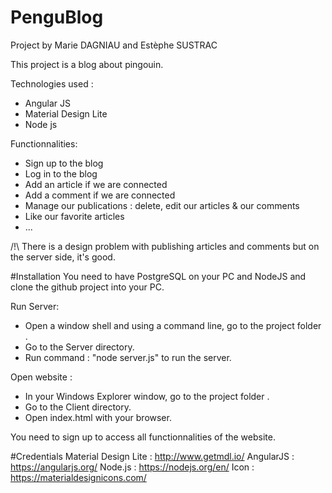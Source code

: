 # PenguBlog

Project by Marie DAGNIAU and Estèphe SUSTRAC

This project is a blog about pingouin. 

Technologies used :
  * Angular JS
  * Material Design Lite
  * Node js

Functionnalities:
  * Sign up to the blog
  * Log in to the blog
  * Add an article if we are connected
  * Add a comment if we are connected
  * Manage our publications : delete, edit our articles & our comments
  * Like our favorite articles 
  * ...

/!\ There is a design problem with publishing articles and comments but on the server side, it's good.


#Installation
You need to have PostgreSQL on your PC and NodeJS and clone the github project into your PC.

Run Server:
 * Open a window shell and using a command line, go to the project folder . 
 * Go to the Server directory.
 * Run command : "node server.js" to run the server.

Open website :
 * In your Windows Explorer window, go to the project folder .
 * Go to the Client directory.
 * Open index.html with your browser.

You need to sign up to access all functionnalities of the website.

#Credentials
Material Design Lite : http://www.getmdl.io/
AngularJS : https://angularjs.org/
Node.js : https://nodejs.org/en/
Icon : https://materialdesignicons.com/
